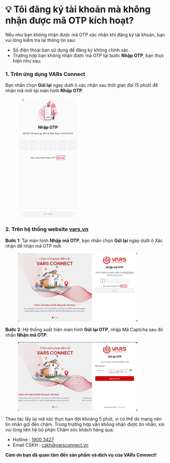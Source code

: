 # 💡 Tôi đăng ký tài khoản mà không nhận được mã OTP kích hoạt?

Nếu như bạn không nhận được mã OTP xác nhận khi đăng ký tài khoản, bạn vui lòng kiểm tra lại thông tin sau:

* Số điện thoại bạn sử dụng để đăng ký không chính xác. &#x20;
* Trường hợp bạn không nhận được mã OTP tại bước **Nhập OTP**, bạn thực hiện như sau:

### 1.  **Trên ứng dụng VARs Connect** &#x20;

Bạn nhấn chọn **Gửi lại** ngay dưới ô xác nhận sau thời gian đợi (5 phút) để nhận mã mới tại màn hình **Nhập OTP**.

<figure><img src="../.gitbook/assets/image (982).png" alt="" width="188"><figcaption></figcaption></figure>

### **2. Trên hệ thống website** [**vars.vn**](https://vars.vn/home) &#x20;

**Bước 1**: Tại màn hình **Nhập mã OTP**, bạn nhấn chọn **Gửi lại** ngay dưới ô Xác nhận để nhận mã OTP mới.

<figure><img src="../.gitbook/assets/image (310).png" alt="" width="375"><figcaption></figcaption></figure>

**Bước 2**: Hệ thống xuất hiện màn hình **Gửi lại OTP**, nhập Mã Captcha sau đó nhấn **Nhận mã OTP**.

<figure><img src="../.gitbook/assets/image (312).png" alt="" width="375"><figcaption></figcaption></figure>

Thao tác lấy lại mã xác thực bạn đợi khoảng 5 phút, vì có thể do mạng nên tin nhắn gửi đến chậm. Trong trường hợp vẫn không nhận được tin nhắn, xin vui lòng liên hệ bộ phận Chăm sóc khách hàng qua:

* Hotline : [1900 3427](tel:19003427)
* Email CSKH : [cskh@vars](mailto:cskh@varstech.vn)[connect.vn](mailto:cskh@varsconnect.vn)

&#x20;                                 **Cảm ơn bạn đã quan tâm đến sản phẩm và dịch vụ của VARs Connect!**

